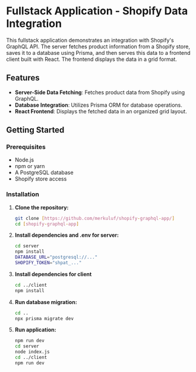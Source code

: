 # Fullstack Application - Shopify Data Integration

This fullstack application demonstrates an integration with Shopify's GraphQL API. The server fetches product information from a Shopify store, saves it to a database using Prisma, and then serves this data to a frontend client built with React. The frontend displays the data in a grid format.

## Features

- **Server-Side Data Fetching**: Fetches product data from Shopify using GraphQL.
- **Database Integration**: Utilizes Prisma ORM for database operations.
- **React Frontend**: Displays the fetched data in an organized grid layout.

## Getting Started

### Prerequisites

- Node.js
- npm or yarn
- A PostgreSQL database
- Shopify store access

### Installation

1. **Clone the repository:**

   ```bash
   git clone [https://github.com/merkuluf/shopify-graphql-app/]
   cd [shopify-graphql-app]

2. **Install dependencies and .env for server:**

   ```bash
   cd server
   npm install
   DATABASE_URL="postgresql://..."
   SHOPIFY_TOKEN="shpat_..."

3. **Install dependencies for client**
   
   ```bash
   cd ../client
   npm install

3. **Run database migration:**

   ```bash
   cd ..
   npx prisma migrate dev

4. **Run application:**

   ```bash
   npm run dev
   cd server
   node index.js
   cd ../client
   npm run dev
